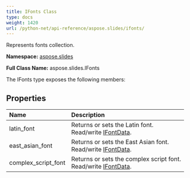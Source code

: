 ```yaml
---
title: IFonts Class
type: docs
weight: 1420
url: /python-net/api-reference/aspose.slides/ifonts/
---
```


Represents fonts collection.

**Namespace:** [aspose.slides](/slides/python-net/api-reference/aspose.slides/)

**Full Class Name:** aspose.slides.IFonts



The IFonts type exposes the following members:
## **Properties**
|**Name**|**Description**|
| :- | :- |
|latin_font|Returns or sets the Latin font.<br/>            Read/write [IFontData](/slides/python-net/api-reference/aspose.slides/ifontdata/).|
|east_asian_font|Returns or sets the East Asian font.<br/>            Read/write [IFontData](/slides/python-net/api-reference/aspose.slides/ifontdata/).|
|complex_script_font|Returns or sets the complex script font.<br/>            Read/write [IFontData](/slides/python-net/api-reference/aspose.slides/ifontdata/).|
